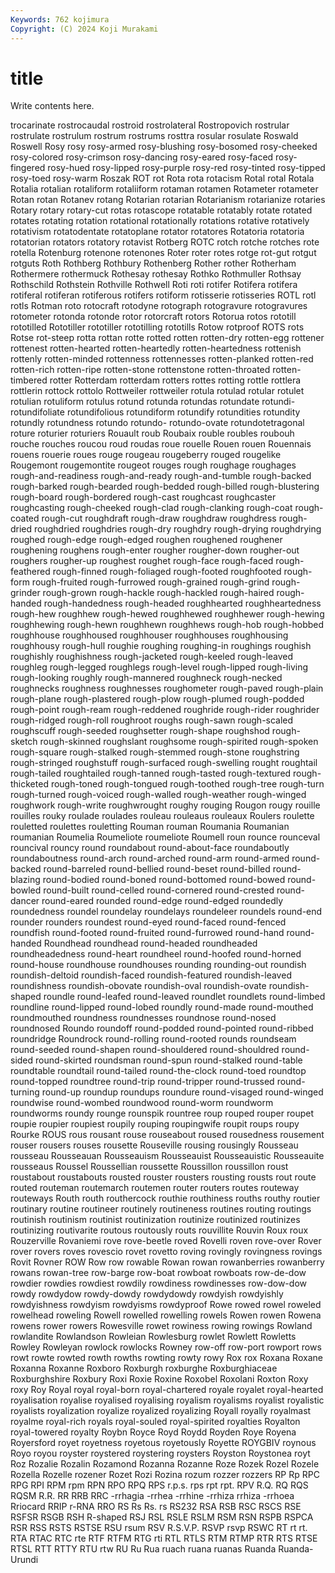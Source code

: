 ```yaml
---
Keywords: 762 kojimura
Copyright: (C) 2024 Koji Murakami
---
```


# title

Write contents here.



trocarinate rostrocaudal rostroid
rostrolateral Rostropovich rostrular rostrulate rostrulum rostrum rostrums rosttra rosular rosulate
Roswald Roswell Rosy rosy rosy-armed rosy-blushing rosy-bosomed rosy-cheeked rosy-colored rosy-crimson
rosy-dancing rosy-eared rosy-faced rosy-fingered rosy-hued rosy-lipped rosy-purple rosy-red rosy-tinted rosy-tipped
rosy-toed rosy-warm Roszak ROT rot Rota rota rotacism Rotal rotal
Rotala Rotalia rotalian rotaliform rotaliiform rotaman rotamen Rotameter rotameter Rotan
rotan Rotanev rotang Rotarian rotarian Rotarianism rotarianize rotaries Rotary rotary
rotary-cut rotas rotascope rotatable rotatably rotate rotated rotates rotating rotation
rotational rotationally rotations rotative rotatively rotativism rotatodentate rotatoplane rotator rotatores
Rotatoria rotatoria rotatorian rotators rotatory rotavist Rotberg ROTC rotch rotche
rotches rote rotella Rotenburg rotenone rotenones Roter roter rotes rotge
rot-gut rotgut rotguts Roth Rothberg Rothbury Rothenberg Rother rother Rotherham
Rothermere rothermuck Rothesay rothesay Rothko Rothmuller Rothsay Rothschild Rothstein Rothville
Rothwell Roti roti rotifer Rotifera rotifera rotiferal rotiferan rotiferous rotifers
rotiform rotisserie rotisseries ROTL rotl rotls Rotman roto rotocraft rotodyne
rotograph rotogravure rotogravures rotometer rotonda rotonde rotor rotorcraft rotors Rotorua
rotos rototill rototilled Rototiller rototiller rototilling rototills Rotow rotproof ROTS
rots Rotse rot-steep rotta rottan rotte rotted rotten rotten-dry rotten-egg
rottener rottenest rotten-hearted rotten-heartedly rotten-heartedness rottenish rottenly rotten-minded rottenness rottennesses
rotten-planked rotten-red rotten-rich rotten-ripe rotten-stone rottenstone rotten-throated rotten-timbered rotter Rotterdam
rotterdam rotters rottes rotting rottle rottlera rottlerin rottock rottolo Rottweiler
rottweiler rotula rotulad rotular rotulet rotulian rotuliform rotulus rotund rotunda
rotundas rotundate rotundi- rotundifoliate rotundifolious rotundiform rotundify rotundities rotundity rotundly
rotundness rotundo rotundo- rotundo-ovate rotundotetragonal roture roturier roturiers Rouault roub
Roubaix rouble roubles roubouh rouche rouches roucou roud roudas roue
rouelle Rouen rouen Rouennais rouens rouerie roues rouge rougeau rougeberry
rouged rougelike Rougemont rougemontite rougeot rouges rough roughage roughages rough-and-readiness
rough-and-ready rough-and-tumble rough-backed rough-barked rough-bearded rough-bedded rough-billed rough-blustering rough-board rough-bordered
rough-cast roughcast roughcaster roughcasting rough-cheeked rough-clad rough-clanking rough-coat rough-coated rough-cut
roughdraft rough-draw roughdraw roughdress rough-dried roughdried roughdries rough-dry roughdry rough-drying
roughdrying roughed rough-edge rough-edged roughen roughened roughener roughening roughens rough-enter
rougher rougher-down rougher-out roughers rougher-up roughest roughet rough-face rough-faced rough-feathered
rough-finned rough-foliaged rough-footed roughfooted rough-form rough-fruited rough-furrowed rough-grained rough-grind rough-grinder
rough-grown rough-hackle rough-hackled rough-haired rough-handed rough-handedness rough-headed roughhearted roughheartedness rough-hew
roughhew rough-hewed roughhewed roughhewer rough-hewing roughhewing rough-hewn roughhewn roughhews rough-hob
rough-hobbed roughhouse roughhoused roughhouser roughhouses roughhousing roughhousy rough-hull roughie roughing
roughing-in roughings roughish roughishly roughishness rough-jacketed rough-keeled rough-leaved roughleg rough-legged
roughlegs rough-level rough-lipped rough-living rough-looking roughly rough-mannered roughneck rough-necked roughnecks
roughness roughnesses roughometer rough-paved rough-plain rough-plane rough-plastered rough-plow rough-plumed rough-podded
rough-point rough-ream rough-reddened roughride rough-rider roughrider rough-ridged rough-roll roughroot roughs
rough-sawn rough-scaled roughscuff rough-seeded roughsetter rough-shape roughshod rough-sketch rough-skinned roughslant
roughsome rough-spirited rough-spoken rough-square rough-stalked rough-stemmed rough-stone roughstring rough-stringed roughstuff
rough-surfaced rough-swelling rought roughtail rough-tailed roughtailed rough-tanned rough-tasted rough-textured rough-thicketed
rough-toned rough-tongued rough-toothed rough-tree rough-turn rough-turned rough-voiced rough-walled rough-weather rough-winged
roughwork rough-write roughwrought roughy rouging Rougon rougy rouille rouilles rouky
roulade roulades rouleau rouleaus rouleaux Roulers roulette rouletted roulettes rouletting
Rouman rouman Roumania Roumanian roumanian Roumelia Roumeliote roumeliote Roumell roun
rounce rounceval rouncival rouncy round roundabout round-about-face roundaboutly roundaboutness round-arch
round-arched round-arm round-armed round-backed round-barreled round-bellied round-beset round-billed round-blazing round-bodied
round-boned round-bottomed round-bowed round-bowled round-built round-celled round-cornered round-crested round-dancer round-eared
rounded round-edge round-edged roundedly roundedness roundel roundelay roundelays roundeleer roundels
round-end rounder rounders roundest round-eyed round-faced round-fenced roundfish round-footed round-fruited
round-furrowed round-hand round-handed Roundhead roundhead round-headed roundheaded roundheadedness round-heart roundheel
round-hoofed round-horned round-house roundhouse roundhouses rounding rounding-out roundish roundish-deltoid roundish-faced
roundish-featured roundish-leaved roundishness roundish-obovate roundish-oval roundish-ovate roundish-shaped roundle round-leafed round-leaved
roundlet roundlets round-limbed roundline round-lipped round-lobed roundly round-made round-mouthed roundmouthed
roundness roundnesses roundnose round-nosed roundnosed Roundo roundoff round-podded round-pointed round-ribbed
roundridge Roundrock round-rolling round-rooted rounds roundseam round-seeded round-shapen round-shouldered round-shouldred
round-sided round-skirted roundsman round-spun round-stalked round-table roundtable roundtail round-tailed round-the-clock
round-toed roundtop round-topped roundtree round-trip round-tripper round-trussed round-turning round-up roundup
roundups roundure round-visaged round-winged roundwise round-wombed roundwood round-worm roundworm roundworms
roundy rounge rounspik rountree roup rouped rouper roupet roupie roupier
roupiest roupily rouping roupingwife roupit roups roupy Rourke ROUS rous
rousant rouse rouseabout roused rousedness rousement rouser rousers rouses rousette
Rouseville rousing rousingly Rousseau rousseau Rousseauan Rousseauism Rousseauist Rousseauistic Rousseauite
rousseaus Roussel Roussellian roussette Roussillon roussillon roust roustabout roustabouts rousted
rouster rousters rousting rousts rout route routed routeman routemarch routemen
router routers routes routeway routeways Routh routh routhercock routhie routhiness
rouths routhy routier routinary routine routineer routinely routineness routines routing
routings routinish routinism routinist routinization routinize routinized routinizes routinizing routivarite
routous routously routs rouvillite Rouvin Roux roux Rouzerville Rovaniemi rove
rove-beetle roved Rovelli roven rove-over Rover rover rovers roves rovescio
rovet rovetto roving rovingly rovingness rovings Rovit Rovner ROW Row
row rowable Rowan rowan rowanberries rowanberry rowans rowan-tree row-barge row-boat
rowboat rowboats row-de-dow rowdier rowdies rowdiest rowdily rowdiness rowdinesses row-dow-dow
rowdy rowdydow rowdy-dowdy rowdydowdy rowdyish rowdyishly rowdyishness rowdyism rowdyisms rowdyproof
Rowe rowed rowel roweled rowelhead roweling Rowell rowelled rowelling rowels
Rowen rowen Rowena rowens rower rowers Rowesville rowet rowiness rowing
rowings Rowland rowlandite Rowlandson Rowleian Rowlesburg rowlet Rowlett Rowletts Rowley
Rowleyan rowlock rowlocks Rowney row-off row-port rowport rows rowt rowte
rowted rowth rowths rowting rowty rowy Rox rox Roxana Roxane
Roxanna Roxanne Roxboro Roxburgh roxburghe Roxburghiaceae Roxburghshire Roxbury Roxi Roxie
Roxine Roxobel Roxolani Roxton Roxy roxy Roy Royal royal royal-born
royal-chartered royale royalet royal-hearted royalisation royalise royalised royalising royalism royalisms
royalist royalistic royalists royalization royalize royalized royalizing Royall royally royalmast
royalme royal-rich royals royal-souled royal-spirited royalties Royalton royal-towered royalty Roybn
Royce Royd Roydd Royden Roye Royena Royersford royet royetness royetous
royetously Royette ROYGBIV roynous Royo royou royster roystered roystering roysters
Royston Roystonea royt Roz Rozalie Rozalin Rozamond Rozanna Rozanne Roze
Rozek Rozel Rozele Rozella Rozelle rozener Rozet Rozi Rozina rozum
rozzer rozzers RP Rp RPC RPG RPI RPM rpm RPN
RPO RPQ RPS r.p.s. rps rpt rpt. RPV R.Q. RQ
RQS RQSM R.R. RR RRB RRC -rrhagia -rrhea -rrhine -rrhiza
rrhiza -rrhoea Rriocard RRIP r-RNA RRO RS Rs Rs. rs
RS232 RSA RSB RSC RSCS RSE RSFSR RSGB RSH R-shaped
RSJ RSL RSLE RSLM RSM RSN RSPB RSPCA RSR RSS
RSTS RSTSE RSU rsum RSV R.S.V.P. RSVP rsvp RSWC RT
rt rt. RTA RTAC RTC rte RTF RTFM RTG rti
RTL RTLS RTM RTMP RTR RTS RTSE RTSL RTT RTTY
RTU rtw RU Ru Rua ruach ruana ruanas Ruanda Ruanda-Urundi
